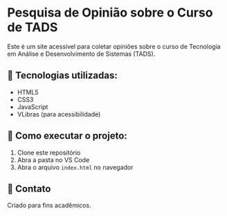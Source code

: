 # Pesquisa de Opinião sobre o Curso de TADS

Este é um site acessível para coletar opiniões sobre o curso de Tecnologia em Análise e Desenvolvimento de Sistemas (TADS). 

## 📌 Tecnologias utilizadas:
- HTML5
- CSS3
- JavaScript
- VLibras (para acessibilidade)

## 🚀 Como executar o projeto:
1. Clone este repositório
2. Abra a pasta no VS Code
3. Abra o arquivo `index.html` no navegador

## 📧 Contato
Criado para fins acadêmicos.
